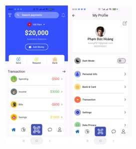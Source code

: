 <p align="center">
  <img src="assets/homeScreen.jpg" alt="Home Screen" width="200"/>
  <img src="assets/profile.jpg" alt="Profile Screen" width="200"/>
</p>
